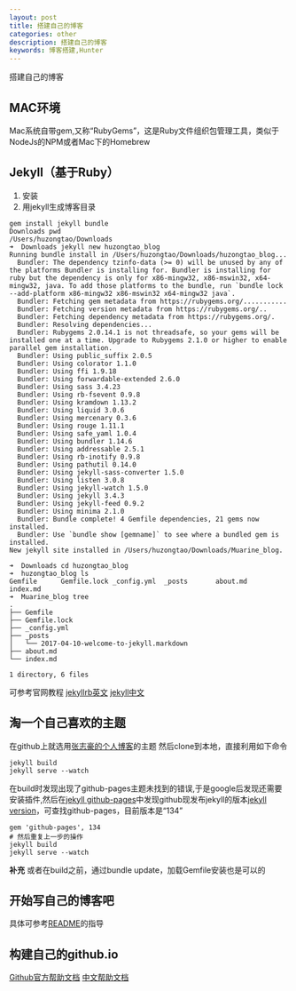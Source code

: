 ```yaml
---
layout: post
title: 搭建自己的博客
categories: other
description: 搭建自己的博客
keywords: 博客搭建,Hunter
---
```

搭建自己的博客

## MAC环境
Mac系统自带gem,又称“RubyGems”，这是Ruby文件组织包管理工具，类似于NodeJs的NPM或者Mac下的Homebrew
## Jekyll（基于Ruby）
1. 安装
2. 用jekyll生成博客目录
```Shell
gem install jekyll bundle
Downloads pwd
/Users/huzongtao/Downloads
➜  Downloads jekyll new huzongtao_blog
Running bundle install in /Users/huzongtao/Downloads/huzongtao_blog...
  Bundler: The dependency tzinfo-data (>= 0) will be unused by any of the platforms Bundler is installing for. Bundler is installing for ruby but the dependency is only for x86-mingw32, x86-mswin32, x64-mingw32, java. To add those platforms to the bundle, run `bundle lock --add-platform x86-mingw32 x86-mswin32 x64-mingw32 java`.
  Bundler: Fetching gem metadata from https://rubygems.org/...........
  Bundler: Fetching version metadata from https://rubygems.org/..
  Bundler: Fetching dependency metadata from https://rubygems.org/.
  Bundler: Resolving dependencies...
  Bundler: Rubygems 2.0.14.1 is not threadsafe, so your gems will be installed one at a time. Upgrade to Rubygems 2.1.0 or higher to enable parallel gem installation.
  Bundler: Using public_suffix 2.0.5
  Bundler: Using colorator 1.1.0
  Bundler: Using ffi 1.9.18
  Bundler: Using forwardable-extended 2.6.0
  Bundler: Using sass 3.4.23
  Bundler: Using rb-fsevent 0.9.8
  Bundler: Using kramdown 1.13.2
  Bundler: Using liquid 3.0.6
  Bundler: Using mercenary 0.3.6
  Bundler: Using rouge 1.11.1
  Bundler: Using safe_yaml 1.0.4
  Bundler: Using bundler 1.14.6
  Bundler: Using addressable 2.5.1
  Bundler: Using rb-inotify 0.9.8
  Bundler: Using pathutil 0.14.0
  Bundler: Using jekyll-sass-converter 1.5.0
  Bundler: Using listen 3.0.8
  Bundler: Using jekyll-watch 1.5.0
  Bundler: Using jekyll 3.4.3
  Bundler: Using jekyll-feed 0.9.2
  Bundler: Using minima 2.1.0
  Bundler: Bundle complete! 4 Gemfile dependencies, 21 gems now installed.
  Bundler: Use `bundle show [gemname]` to see where a bundled gem is installed.
New jekyll site installed in /Users/huzongtao/Downloads/Muarine_blog.

➜  Downloads cd huzongtao_blog
➜  huzongtao_blog ls
Gemfile      Gemfile.lock _config.yml  _posts       about.md     index.md
➜  Muarine_blog tree
.
├── Gemfile
├── Gemfile.lock
├── _config.yml
├── _posts
│   └── 2017-04-10-welcome-to-jekyll.markdown
├── about.md
└── index.md

1 directory, 6 files

```
可参考官网教程
[jekyllrb英文](http://jekyllrb.com/docs/quickstart/)
[jekyll中文](http://jekyllcn.com/docs/github-pages/)

## 淘一个自己喜欢的主题
在github上就选用[张志豪的个人博客](https://izhangzhihao.github.io/)的主题
然后clone到本地，直接利用如下命令
```Shell
jekyll build
jekyll serve --watch
```
在build时发现出现了github-pages主题未找到的错误,于是google后发现还需要安装插件,然后在[jekyll github-pages](https://jekyllrb.com/docs/github-pages/)中发现github现发布jekyll的版本[jekyll version](https://pages.github.com/versions.json)，可查找github-pages，目前版本是“134”
```Shell
gem 'github-pages', 134
# 然后重复上一步的操作
jekyll build
jekyll serve --watch
```
**补充**
或者在build之前，通过bundle update，加载Gemfile安装也是可以的

## 开始写自己的博客吧
具体可参考[README](https://github.com/huzongtao/huzongtao.github.io)的指导

## 构建自己的github.io
[Github官方帮助文档](https://help.github.com/categories/github-pages-basics/)
[中文帮助文档](http://blog.csdn.net/renfufei/article/details/37725057/)
